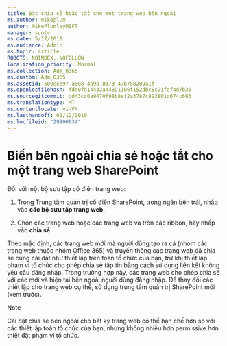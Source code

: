 ```yaml
---
title: Bật chia sẻ hoặc tắt cho một trang web bên ngoài
ms.author: mikeplum
author: MikePlumleyMSFT
manager: scotv
ms.date: 5/17/2018
ms.audience: Admin
ms.topic: article
ROBOTS: NOINDEX, NOFOLLOW
localization_priority: Normal
ms.collection: Adm_O365
ms.custom: Adm_O365
ms.assetid: 500eec97-a508-4a9a-8373-47b758209a1f
ms.openlocfilehash: fde0fd14432a44891106f152dbc8c91faf4d7b36
ms.sourcegitcommit: dd43cc0a9470f98b8ef2a3787c823801d674c666
ms.translationtype: MT
ms.contentlocale: vi-VN
ms.lasthandoff: 02/12/2019
ms.locfileid: "29900634"
---
```

# <a name="turn-external-sharing-on-or-off-for-a-sharepoint-site"></a>Biến bên ngoài chia sẻ hoặc tắt cho một trang web SharePoint

Đối với một bộ sưu tập cổ điển trang web:
  
1. Trong Trung tâm quản trị cổ điển SharePoint, trong ngăn bên trái, nhấp vào **các bộ sưu tập trang web**.
    
2. Chọn các trang web hoặc các trang web và trên các ribbon, hãy nhấp vào **chia sẻ**.
    
Theo mặc định, các trang web mới mà người dùng tạo ra cả (nhóm các trang web thuộc nhóm Office 365) và truyền thông các trang web đã chia sẻ cùng cài đặt như thiết lập trên toàn tổ chức của bạn, trừ khi thiết lập phạm vi tổ chức cho phép chia sẻ tập tin bằng cách sử dụng liên kết không yêu cầu đăng nhập. Trong trường hợp này, các trang web cho phép chia sẻ với các mới và hiện tại bên ngoài người dùng đăng nhập. Để thay đổi các thiết lập cho trang web cụ thể, sử dụng trung tâm quản trị SharePoint mới (xem trước).
  
> [!NOTE]
> Cài đặt chia sẻ bên ngoài cho bất kỳ trang web có thể hạn chế hơn so với các thiết lập toàn tổ chức của bạn, nhưng không nhiều hơn permissive hơn thiết đặt phạm vi tổ chức. 
  


